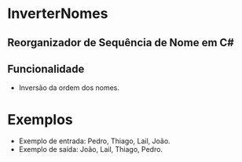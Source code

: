 # InverterNomes
## Reorganizador de Sequência de Nome em C#

## Funcionalidade

- Inversão da ordem dos nomes.

# Exemplos
- Exemplo de entrada:
  Pedro,
  Thiago,
  Lail,
  João.
- Exemplo de saída:
  João,
  Lail,
  Thiago,
  Pedro.
